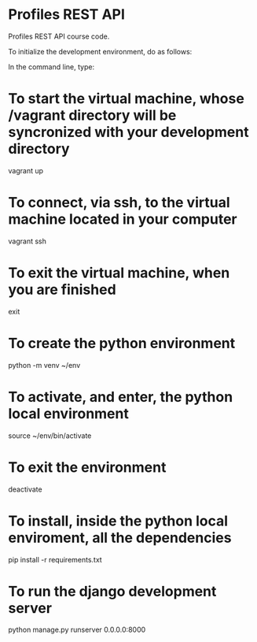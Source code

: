 # Profiles REST API

Profiles REST API course code.

To initialize the development environment, do as follows:

In the command line, type:
# To start the virtual machine, whose /vagrant directory will be syncronized with your development directory
vagrant up

# To connect, via ssh, to the virtual machine located in your computer
vagrant ssh

# To exit the virtual machine, when you are finished
exit

# To create the python environment 
python -m venv ~/env

# To activate, and enter, the python local environment
source ~/env/bin/activate

# To exit the environment
deactivate

# To install, inside the python local enviroment, all the dependencies
pip install -r requirements.txt

# To run the django development server

python manage.py runserver 0.0.0.0:8000